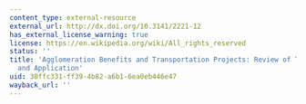```yaml
---
content_type: external-resource
external_url: http://dx.doi.org/10.3141/2221-12
has_external_license_warning: true
license: https://en.wikipedia.org/wiki/All_rights_reserved
status: ''
title: 'Agglomeration Benefits and Transportation Projects: Review of Theory, Measurement,
  and Application'
uid: 30ffc331-ff39-4b82-a6b1-6ea0eb446e47
wayback_url: ''
---
```

